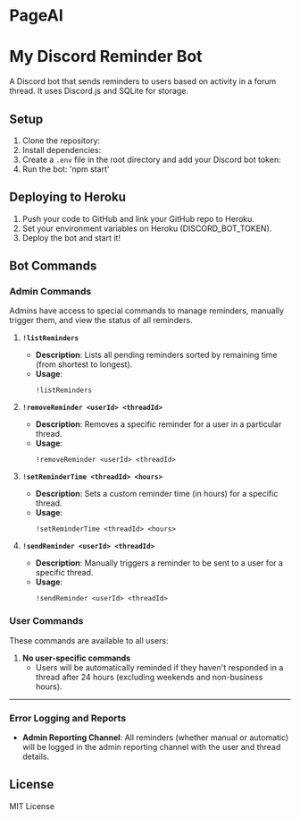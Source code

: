 # PageAI
# My Discord Reminder Bot

A Discord bot that sends reminders to users based on activity in a forum thread. It uses Discord.js and SQLite for storage.

## Setup

1. Clone the repository:
2. Install dependencies:
3. Create a `.env` file in the root directory and add your Discord bot token:
4. Run the bot: 'npm start'

## Deploying to Heroku

1. Push your code to GitHub and link your GitHub repo to Heroku.
2. Set your environment variables on Heroku (DISCORD_BOT_TOKEN).
3. Deploy the bot and start it!


## Bot Commands

### Admin Commands
Admins have access to special commands to manage reminders, manually trigger them, and view the status of all reminders.

1. **`!listReminders`**  
   - **Description**: Lists all pending reminders sorted by remaining time (from shortest to longest). 
   - **Usage**: 
     ```
     !listReminders
     ```

2. **`!removeReminder <userId> <threadId>`**  
   - **Description**: Removes a specific reminder for a user in a particular thread.
   - **Usage**: 
     ```
     !removeReminder <userId> <threadId>
     ```

3. **`!setReminderTime <threadId> <hours>`**  
   - **Description**: Sets a custom reminder time (in hours) for a specific thread.
   - **Usage**: 
     ```
     !setReminderTime <threadId> <hours>
     ```

4. **`!sendReminder <userId> <threadId>`**  
   - **Description**: Manually triggers a reminder to be sent to a user for a specific thread.
   - **Usage**: 
     ```
     !sendReminder <userId> <threadId>
     ```

### User Commands
These commands are available to all users:

1. **No user-specific commands**  
   - Users will be automatically reminded if they haven't responded in a thread after 24 hours (excluding weekends and non-business hours). 

---

### Error Logging and Reports
- **Admin Reporting Channel**: All reminders (whether manual or automatic) will be logged in the admin reporting channel with the user and thread details.


## License

MIT License
